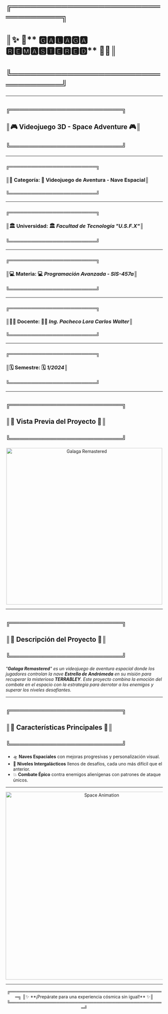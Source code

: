 # ╔═════════════════════════════════╗  
# ║✨  🚀** 🅶🅰🅻🅰🅶🅰 ​🆁🅴🅼🅰🆂🆃🅴🆁🅴🅳** 🚀✨║  
# ╚═════════════════════════════════╝  

---

## ╔════════════════════════╗  
## ║🎮 **Videojuego 3D - Space Adventure** 🎮║  
## ╚════════════════════════╝  

---

### ╔════════════════════════╗  
### ║🌌 **Categoría**: 🚀 **Videojuego de Aventura - Nave Espacial**║  
### ╚════════════════════════╝  

---

### ╔════════════════════════╗  
### ║🏛️ **Universidad**: 🏛️ _Facultad de Tecnología "U.S.F.X"_║  
### ╚════════════════════════╝  

---

### ╔════════════════════════╗  
### ║💻 **Materia**: 💻 _Programación Avanzada - SIS-457a_║  
### ╚════════════════════════╝  

---

### ╔════════════════════════╗  
### ║👨‍🏫 **Docente**: 👨‍🏫 _Ing. Pacheco Lora Carlos Walter_║  
### ╚════════════════════════╝  

---

### ╔════════════════════════╗  
### ║🗓️ **Semestre**: 🗓️ _1/2024_║  
### ╚════════════════════════╝  

---

## ╔════════════════════════╗  
## ║🌠 **Vista Previa del Proyecto** 🌠║  
## ╚════════════════════════╝  

<p align="center">
  <a href="https://postimg.cc/HjSLQ4T3">
    <img src="https://i.postimg.cc/kXCtPfzr/GR-01.png" alt="Galaga Remastered" width="500">
  </a>
</p>

---

## ╔════════════════════════╗  
## ║🌌 **Descripción del Proyecto** 🌌║  
## ╚════════════════════════╝  

_"**Galaga Remastered**" es un videojuego de aventura espacial donde los jugadores controlan la nave **Estrella de Andrómeda** en su misión para recuperar la misteriosa **TERRABLEY**. Este proyecto combina la emoción del combate en el espacio con la estrategia para derrotar a los enemigos y superar los niveles desafiantes._

---

## ╔════════════════════════╗  
## ║🚀 **Características Principales** 🚀║  
## ╚════════════════════════╝  

- 🛸 **Naves Espaciales** con mejoras progresivas y personalización visual.
- 🌠 **Niveles Intergalácticos** llenos de desafíos, cada uno más difícil que el anterior.
- 💥 **Combate Épico** contra enemigos alienígenas con patrones de ataque únicos.

---

<p align="center">
  <img src="https://user-images.githubusercontent.com/68025698/92303345-c79f9580-ef51-11ea-946a-8b15cf58ce3e.gif" alt="Space Animation" width="600">
</p>

---

<p align="center">
  ╔══════════════════════════════════════════════════╗  
  ║✨ **¡Prepárate para una experiencia cósmica sin igual!** ✨║  
  ╚══════════════════════════════════════════════════╝  
</p>
